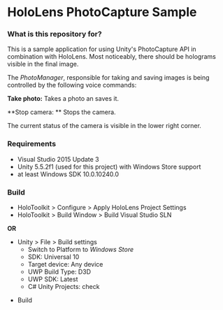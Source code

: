 # HoloLens PhotoCapture Sample #


### What is this repository for? ###

This is a sample application for using Unity's PhotoCapture API in combination with HoloLens. Most noticeably, there should be holograms visible in the final image.

The *PhotoManager*, responsible for taking and saving images is being controlled by the following voice commands:

**Take photo:** Takes a photo an saves it.

**Stop camera: **  Stops the camera.

The current status of the camera is visible in the lower right corner.

### Requirements ###

* Visual Studio 2015 Update 3
* Unity 5.5.2f1 (used for this project) with Windows Store support
* at least Windows SDK 10.0.10240.0

### Build ###

* HoloToolkit > Configure > Apply HoloLens Project Settings
* HoloToolkit > Build Window > Build Visual Studio SLN 

**OR**

+ Unity > File > Build settings
	* Switch to Platform to *Windows Store*
	* SDK: Universal 10 
	* Target device: Any device
	* UWP Build Type: D3D
	* UWP SDK: Latest
	* C# Unity Projects: check
* Build